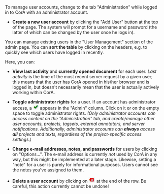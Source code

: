 To manage user accounts, change to the tab "Administration" while logged in to
CorA with an administrator account.

+ **Create a new user account** by clicking the "Add User" button at the top of
  the page.  The system will prompt for a username and password (the latter of
  which can be changed by the user once he logs in).

You can manage existing users in the "User Management" section of the admin
page.  You can **sort the table** by clicking on the headers, e.g. to quickly
see which users have logged in recently.

Here, you can:

+ **View last activity** and **currently opened document** for each user. *Last
  activity* is the time of the most recent server request by a given user; this
  means that the user has CorA opened in his/her browser and is logged in, but
  doesn't necessarily mean that the user is actually actively
  working within CorA.

+ **Toggle administrator rights** for a user.  If an account has administrator
  access, a ![green checkmark](img/icon-checkmark.png) appears in the "Admin"
  column.  Click on it or on the empty space to toggle administrator rights.
  *(Only administrator accounts can access content on the "Administration" tab,
  and create/manage other user accounts, projects, tagsets, external annotators,
  and server notifications.  Additionally, administrator accounts can **always**
  access **all** projects and texts, regardless of the project-specific access
  settings.)*

+ **Change e-mail addresses, notes, and passwords** for users by clicking on
  "Options...".  The e-mail address is currently *not* used by CorA in any way,
  but this might be implemented at a later stage.  Likewise, setting a "note"
  for a user is purely for informational purposes.  Users cannot see the notes
  you've assigned to them.

+ **Delete a user account** by clicking on ![a red 'X'](img/icon-delete.png) at
  the end of the row.  Be careful, this action currently cannot be undone!
